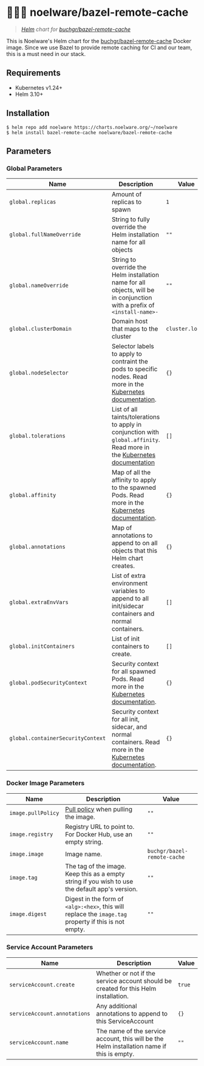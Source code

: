 # 🐻‍❄️🔮 noelware/bazel-remote-cache
> *[Helm](https://helm.sh) chart for [buchgr/bazel-remote-cache](https://hub.docker.com/r/buchgr/bazel-remote-cache)*

This is Noelware's Helm chart for the [buchgr/bazel-remote-cache](https://hub.docker.com/r/buchgr/bazel-remote-cache) Docker image. Since we use Bazel to provide remote caching for CI and our team, this is a must need in our stack.

## Requirements
* Kubernetes v1.24+
* Helm 3.10+

## Installation
```shell
$ helm repo add noelware https://charts.noelware.org/~/noelware
$ helm install bazel-remote-cache noelware/bazel-remote-cache
```

## Parameters

### Global Parameters

| Name                              | Description                                                                                                                                                                                              | Value           |
| --------------------------------- | -------------------------------------------------------------------------------------------------------------------------------------------------------------------------------------------------------- | --------------- |
| `global.replicas`                 | Amount of replicas to spawn                                                                                                                                                                              | `1`             |
| `global.fullNameOverride`         | String to fully override the Helm installation name for all objects                                                                                                                                      | `""`            |
| `global.nameOverride`             | String to override the Helm installation name for all objects, will be in conjunction with a prefix of `<install-name>-`                                                                                 | `""`            |
| `global.clusterDomain`            | Domain host that maps to the cluster                                                                                                                                                                     | `cluster.local` |
| `global.nodeSelector`             | Selector labels to apply to contraint the pods to specific nodes. Read more in the [Kubernetes documentation](https://kubernetes.io/docs/concepts/scheduling-eviction/assign-pod-node/#nodeselector).    | `{}`            |
| `global.tolerations`              | List of all taints/tolerations to apply in conjunction with `global.affinity`. Read more in the [Kubernetes documentation](https://kubernetes.io/docs/concepts/scheduling-eviction/taint-and-toleration) | `[]`            |
| `global.affinity`                 | Map of all the affinity to apply to the spawned Pods. Read more in the [Kubernetes documentation](https://kubernetes.io/docs/tasks/configure-pod-container/assign-pods-nodes-using-node-affinity/).      | `{}`            |
| `global.annotations`              | Map of annotations to append to on all objects that this Helm chart creates.                                                                                                                             | `{}`            |
| `global.extraEnvVars`             | List of extra environment variables to append to all init/sidecar containers and normal containers.                                                                                                      | `[]`            |
| `global.initContainers`           | List of init containers to create.                                                                                                                                                                       | `[]`            |
| `global.podSecurityContext`       | Security context for all spawned Pods. Read more in the [Kubernetes documentation](https://kubernetes.io/docs/tasks/configure-pod-container/security-context/).                                          | `{}`            |
| `global.containerSecurityContext` | Security context for all init, sidecar, and normal containers. Read more in the [Kubernetes documentation](https://kubernetes.io/docs/tasks/configure-pod-container/security-context/).                  | `{}`            |

### Docker Image Parameters

| Name               | Description                                                                                                     | Value                       |
| ------------------ | --------------------------------------------------------------------------------------------------------------- | --------------------------- |
| `image.pullPolicy` | [Pull policy](https://kubernetes.io/docs/concepts/containers/images/#image-pull-policy) when pulling the image. | `""`                        |
| `image.registry`   | Registry URL to point to. For Docker Hub, use an empty string.                                                  | `""`                        |
| `image.image`      | Image name.                                                                                                     | `buchgr/bazel-remote-cache` |
| `image.tag`        | The tag of the image. Keep this as a empty string if you wish to use the default app's version.                 | `""`                        |
| `image.digest`     | Digest in the form of `<alg>:<hex>`, this will replace the `image.tag` property if this is not empty.           | `""`                        |

### Service Account Parameters

| Name                         | Description                                                                                | Value  |
| ---------------------------- | ------------------------------------------------------------------------------------------ | ------ |
| `serviceAccount.create`      | Whether or not if the service account should be created for this Helm installation.        | `true` |
| `serviceAccount.annotations` | Any additional annotations to append to this ServiceAccount                                | `{}`   |
| `serviceAccount.name`        | The name of the service account, this will be the Helm installation name if this is empty. | `""`   |
